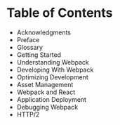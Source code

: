 # Table of Contents

* Acknowledgments
* Preface
* Glossary
* Getting Started
* Understanding Webpack
* Developing With Webpack
* Optimizing Development
* Asset Management
* Webpack and React
* Application Deployment
* Debugging Webpack
* HTTP/2
